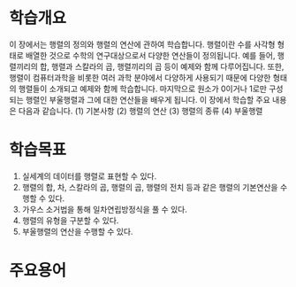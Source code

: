 # 학습개요

이 장에서는 행렬의 정의와 행렬의 연산에 관하여 학습합니다. 행렬이란 수를 사각형 형태로 배열한 것으로 수학의 연구대상으로서 다양한 연산들이 정의됩니다. 예를 들어, 행렬끼리의 합, 행렬과 스칼라의 곱, 행렬끼리의 곱 등이 예제와 함께 다루어집니다. 또한, 행렬이 컴퓨터과학을 비롯한 여러 과학 분야에서 다양하게 사용되기 때문에 다양한 형태의 행렬들이 소개되고 예제와 함께 학습합니다. 마지막으로 원소가 0이거나 1로만 구성되는 행렬인 부울행렬과 그에 대한 연산들을 배우게 됩니다.
이 장에서 학습할 주요 내용은 다음과 같습니다.
(1) 기본사항
(2) 행렬의 연산
(3) 행렬의 종류
(4) 부울행렬

# 학습목표

1. 실세계의 데이터를 행렬로 표현할 수 있다.
2. 행렬의 합, 차, 스칼라의 곱, 행렬의 곱, 행렬의 전치 등과 같은 행렬의 기본연산을 수행할 수 있다.
3. 가우스 소거법을 통해 일차연립방정식을 풀 수 있다.
4. 행렬의 유형을 구분할 수 있다.
5. 부울행렬의 연산을 수행할 수 있다.

# 주요용어 